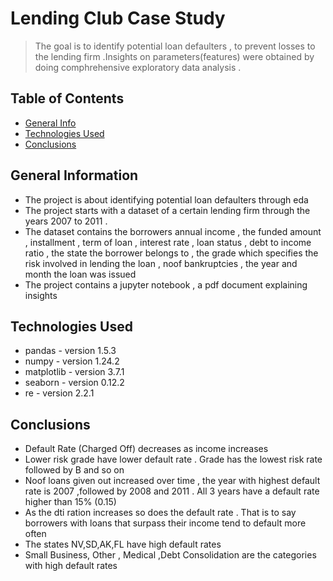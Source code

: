 # Lending Club Case Study
> The goal is to identify potential loan defaulters , to prevent losses to the lending firm .Insights on parameters(features) were obtained by doing comphrehensive exploratory data analysis .




## Table of Contents
* [General Info](#general-information)
* [Technologies Used](#technologies-used)
* [Conclusions](#conclusions)




## General Information
- The project is about identifying potential loan defaulters through eda 
- The project starts with a dataset of a certain lending  firm through the years 2007 to 2011 .
- The dataset contains the borrowers annual income , the funded amount , installment , term of loan , interest rate , loan status , debt to income ratio , the state the borrower belongs to , the grade which specifies the risk involved in lending the loan , noof bankruptcies , the year and month the loan was issued
- The project contains a jupyter notebook , a pdf document explaining insights  

## Technologies Used
- pandas - version 1.5.3
- numpy - version 1.24.2
- matplotlib - version 3.7.1
- seaborn - version 0.12.2
- re - version 2.2.1



## Conclusions
- Default Rate (Charged Off) decreases as income increases
- Lower risk grade have lower default rate . Grade has the lowest risk rate followed by B and so on 
- Noof loans given out increased over time , the year with highest default rate is 2007 ,followed by 2008 and 2011 . All 3 years have a default rate higher than 15% (0.15)
- As the dti ration increases so does the default rate . That is to say borrowers with loans that surpass their income tend to default more often 
- The states NV,SD,AK,FL have high default rates 
- Small Business, Other , Medical ,Debt Consolidation are the categories with high default rates








